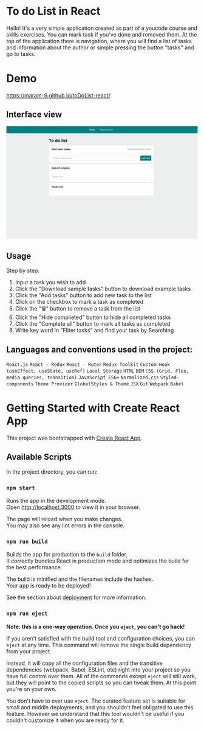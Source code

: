# To do List in React
Hello!
It's a very simple application created as part of a youcode course and skills exercises.
You can mark task if you've done and removed them. At the top of the application there is navigation, where you will find a list of tasks and information about the author or simple pressing the button "tasks" and go to tasks.

# Demo
https://maram-9.github.io/toDoList-react/

## Interface view
![animation](public/Animation.gif)

## Usage

Step by step:
1. Input a task you wish to add
2. Click the "Download sample tasks" button to download example tasks
3. Click the "Add tasks" button to add new task to the list
4. Click on the checkbox to mark a task as completed
5. Click the "🗑" button to remove a task from the list
6. Click the "Hide complieted" button to hide all completed tasks
7. Click the "Complete all" button to mark all tasks as completed
8. Write key word in "Filter tasks" and find your task by Searching


## Languages and conventions used in the project:
`React.js`
`React - Redux`
`React - Ruter`
`Redux Toolkit`
`Custom Hook (useEffect, useState, useRef)`
`Local Storage`
`HTML`
`BEM`
`CSS (Grid, Flex, media queries, transition)`
`JavaScript ES6+`
`Normalized.css`
`Styled-components`
`Theme Provider`
`GlobalStyles & Theme`
`JSX`
`Git`
`Webpack`
`Babel`



# Getting Started with Create React App

This project was bootstrapped with [Create React App](https://github.com/facebook/create-react-app).

## Available Scripts

In the project directory, you can run:

### `npm start`

Runs the app in the development mode.\
Open [http://localhost:3000](http://localhost:3000) to view it in your browser.

The page will reload when you make changes.\
You may also see any lint errors in the console.

### `npm run build`

Builds the app for production to the `build` folder.\
It correctly bundles React in production mode and optimizes the build for the best performance.

The build is minified and the filenames include the hashes.\
Your app is ready to be deployed!

See the section about [deployment](https://facebook.github.io/create-react-app/docs/deployment) for more information.

### `npm run eject`

**Note: this is a one-way operation. Once you `eject`, you can't go back!**

If you aren't satisfied with the build tool and configuration choices, you can `eject` at any time. This command will remove the single build dependency from your project.

Instead, it will copy all the configuration files and the transitive dependencies (webpack, Babel, ESLint, etc) right into your project so you have full control over them. All of the commands except `eject` will still work, but they will point to the copied scripts so you can tweak them. At this point you're on your own.

You don't have to ever use `eject`. The curated feature set is suitable for small and middle deployments, and you shouldn't feel obligated to use this feature. However we understand that this tool wouldn't be useful if you couldn't customize it when you are ready for it.